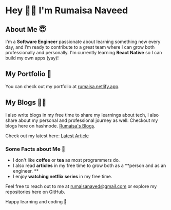 # Hey 👋🏻 I'm Rumaisa Naveed

## About Me 😇
I'm a **Software Engineer** passionate about learning something new every day, and I’m ready to contribute to a great team where I can grow both professionally and personally.
I'm currently learning **React Native** so I can build my own apps (yay)!

## My Portfolio 🚀
You can check out my portfolio at [rumaisa.netlify.app](https://rumaisa.netlify.app).

## My Blogs ✍🏻
I also write blogs in my free time to share my learnings about tech, I also share about my personal and professional journey as well. Checkout my blogs here on hashnode. 
[Rumaisa's Blogs](https://rumaisanaveed.hashnode.dev/).

Check out my latest here: 
[Latest Article](https://rumaisanaveed.hashnode.dev/how-to-prepare-for-technical-interviews-a-detailed-guide-for-big-companies-and-startups)

### Some Facts about Me 🤔
- I don't like **coffee** or **tea** as most programmers do.
- I also read **articles** in my free time to grow both as a **person and as an engineer. **
- I enjoy **watching netflix series** in my free time.

Feel free to reach out to me at rumaisanaved@gmail.com or explore my repositories here on GitHub. 

Happy learning and coding 🤍
